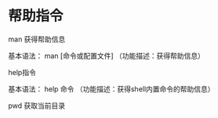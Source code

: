 # 帮助指令

man 获得帮助信息

基本语法： man [命令或配置文件] （功能描述：获得帮助信息）

help指令

基本语法： help 命令 （功能描述：获得shell内置命令的帮助信息）

pwd 获取当前目录
